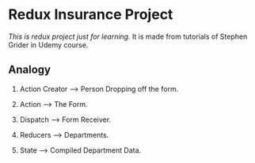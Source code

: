 # Redux Insurance Project

_This is redux project just for learning._
It is made from tutorials of Stephen Grider in Udemy course.

## Analogy

1. Action Creator --> Person Dropping off the form.

2. Action --> The Form.

3. Dispatch --> Form Receiver.

4. Reducers --> Departments.

5. State --> Compiled Department Data.
